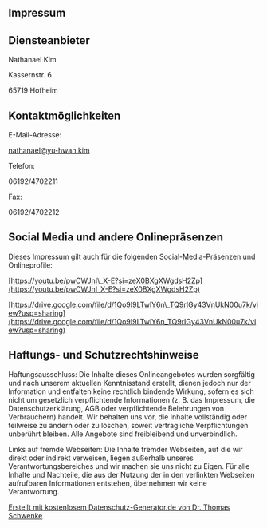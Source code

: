 Impressum
---------

Diensteanbieter
---------------

Nathanael Kim

Kassernstr. 6

65719 Hofheim

Kontaktmöglichkeiten
--------------------

E-Mail-Adresse:

nathanael@yu-hwan.kim

Telefon:

06192/4702211

Fax:

06192/4702212

Social Media und andere Onlinepräsenzen
---------------------------------------

Dieses Impressum gilt auch für die folgenden Social-Media-Präsenzen und Onlineprofile:

[https://youtu.be/pwCWJnI\_X-E?si=zeX0BXgXWgdsH2Zp](https://youtu.be/pwCWJnI_X-E?si=zeX0BXgXWgdsH2Zp)

[https://drive.google.com/file/d/1Qo9I9LTwlY6n\_TQ9rIGy43VnUkN00u7k/view?usp=sharing](https://drive.google.com/file/d/1Qo9I9LTwlY6n_TQ9rIGy43VnUkN00u7k/view?usp=sharing)

Haftungs- und Schutzrechtshinweise
----------------------------------

Haftungsausschluss: Die Inhalte dieses Onlineangebotes wurden sorgfältig und nach unserem aktuellen Kenntnisstand erstellt, dienen jedoch nur der Information und entfalten keine rechtlich bindende Wirkung, sofern es sich nicht um gesetzlich verpflichtende Informationen (z. B. das Impressum, die Datenschutzerklärung, AGB oder verpflichtende Belehrungen von Verbrauchern) handelt. Wir behalten uns vor, die Inhalte vollständig oder teilweise zu ändern oder zu löschen, soweit vertragliche Verpflichtungen unberührt bleiben. Alle Angebote sind freibleibend und unverbindlich.

Links auf fremde Webseiten: Die Inhalte fremder Webseiten, auf die wir direkt oder indirekt verweisen, liegen außerhalb unseres Verantwortungsbereiches und wir machen sie uns nicht zu Eigen. Für alle Inhalte und Nachteile, die aus der Nutzung der in den verlinkten Webseiten aufrufbaren Informationen entstehen, übernehmen wir keine Verantwortung.

[Erstellt mit kostenlosem Datenschutz-Generator.de von Dr. Thomas Schwenke](https://datenschutz-generator.de/ "Rechtstext von Dr. Schwenke - für weitere Informationen bitte anklicken.")
